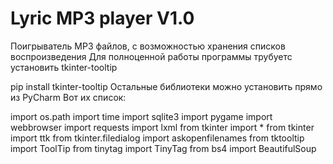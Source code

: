 # Lyric MP3 player V1.0
Поигрыватель MP3 файлов, c возможностью хранения списков воспроизведения
Для полноценной работы программы трубуетс установить tkinter-tooltip

pip install tkinter-tooltip
Остальные библиотеки можно установить прямо из PyCharm
Вот их список:

import os.path
import time
import sqlite3
import pygame
import webbrowser
import requests
import lxml
from tkinter import *
from tkinter import ttk
from tkinter.filedialog import askopenfilenames
from tktooltip import ToolTip
from tinytag import TinyTag
from bs4 import BeautifulSoup
